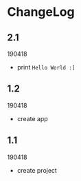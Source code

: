 # ChangeLog

## 2.1
190418
- print `Hello World :]` 

## 1.2 
190418
- create app

## 1.1 
190418
- create project 